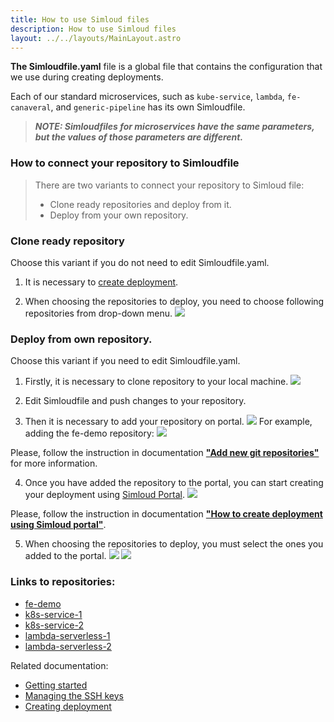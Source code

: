 ```yaml
---
title: How to use Simloud files
description: How to use Simloud files
layout: ../../layouts/MainLayout.astro
---
```



  **The Simloudfile.yaml** file is a global file that contains the configuration that we use during creating deployments.
   
Each of our standard microservices, such as `kube-service`, `lambda`, `fe-canaveral`, and `generic-pipeline` has its own Simloudfile.
>**_NOTE: Simloudfiles for microservices have the same parameters, but the values of those parameters are different._**



 ### How to connect your repository to Simloudfile

> There are two variants to connect your repository to Simloud file:
> -  Clone ready repositories and deploy from it.
> -  Deploy from your own repository.


### Clone ready repository
Choose this variant if you do not need to edit Simloudfile.yaml. 

1. It is necessary to [create deployment](/en/create-deployment). 

2. When choosing the repositories to deploy, you need to choose following repositories from drop-down menu.
  ![](/img/onboarding/simloudfiles-usage/6.png)



### Deploy from own repository.
Choose this variant if you need to edit Simloudfile.yaml.

1. Firstly, it is necessary to clone repository to your local machine. 
   ![](/img/onboarding/simloudfiles-usage/7.png)

2. Edit Simloudfile and push changes to your repository.

3.  Then it is necessary to add your repository on portal.
 ![](/img/onboarding/simloudfiles-usage/1.png)
    For example, adding the fe-demo repository:
    ![](/img/onboarding/simloudfiles-usage/2.png)
 
 Please, follow the instruction in documentation [**"Add new git repositories"**](/en/getting-started#add-new-git-repositories-services) for more information.

4. Once you have added the repository to the portal, you can start creating your deployment
 using  <a href="https://portal.simloud.com:" target="_blank">Simloud Portal</a>. 
    ![](/img/onboarding/simloudfiles-usage/3.png)
 
 Please, follow the instruction in documentation [**"How to create deployment using Simloud portal"**](/en/create-deployment).
 
5. When choosing the repositories to deploy, you must select the ones you added to the portal. 
    ![](/img/onboarding/simloudfiles-usage/4.png)
    ![](/img/onboarding/simloudfiles-usage/5.png) 
 
 
 ### Links to repositories: 
 -  <a href="https://gitlab.com/simloud-demo/fe-demo" target="_blank">fe-demo</a>
 -  <a href="https://gitlab.com/simloud-demo/k8s-service-1" target="_blank">k8s-service-1</a>
 -  <a href="https://gitlab.com/simloud-demo/k8s-service-2" target="_blank">k8s-service-2</a>
 -  <a href="https://gitlab.com/simloud-demo/lambda-serverless-1" target="_blank">lambda-serverless-1</a>
 -  <a href="https://gitlab.com/simloud-demo/lambda-serverless-2" target="_blank">lambda-serverless-2</a>
 
 
 Related documentation:
 -  [Getting started](/en/getting-started)
 -  [Managing the SSH keys](/en/getting-started/#managing-the-ssh-keys)
 -  [Creating deployment](/en/create-deployment)
 
 
 